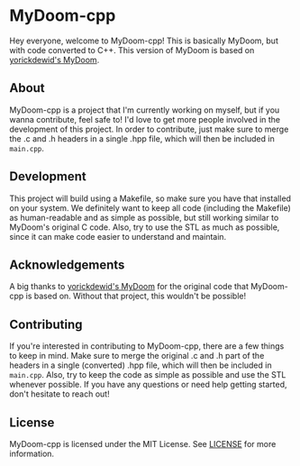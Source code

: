# MyDoom-cpp

Hey everyone, welcome to MyDoom-cpp! This is basically MyDoom, but with code converted to C++. This version of MyDoom is based on [yorickdewid's MyDoom](https://github.com/yorickdewid/MyDoom).

## About

MyDoom-cpp is a project that I'm currently working on myself, but if you wanna contribute, feel safe to! I'd love to get more people involved in the development of this project. In order to contribute, just make sure to merge the .c and .h headers in a single .hpp file, which will then be included in `main.cpp`.

## Development

This project will build using a Makefile, so make sure you have that installed on your system. We definitely want to keep all code (including the Makefile) as human-readable and as simple as possible, but still working similar to MyDoom's original C code. Also, try to use the STL as much as possible, since it can make code easier to understand and maintain.

## Acknowledgements

A big thanks to [yorickdewid's MyDoom](https://github.com/yorickdewid/MyDoom) for the original code that MyDoom-cpp is based on. Without that project, this wouldn't be possible!

## Contributing

If you're interested in contributing to MyDoom-cpp, there are a few things to keep in mind. Make sure to merge the original .c and .h part of the headers in a single (converted) .hpp file, which will then be included in `main.cpp`. Also, try to keep the code as simple as possible and use the STL whenever possible. If you have any questions or need help getting started, don't hesitate to reach out!

## License

MyDoom-cpp is licensed under the MIT License. See [LICENSE](LICENSE) for more information.
